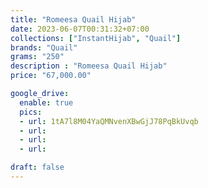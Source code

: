 ```yaml
---
title: "Romeesa Quail Hijab"
date: 2023-06-07T00:31:32+07:00
collections: ["InstantHijab", "Quail"]
brands: "Quail"
grams: "250"
description : "Romeesa Quail Hijab"
price: "67,000.00"

google_drive:
  enable: true
  pics:
  - url: 1tA7l8M04YaQMNvenXBwGjJ78PqBkUvqb
  - url: 
  - url: 
  - url: 

draft: false
---
```


    
  
